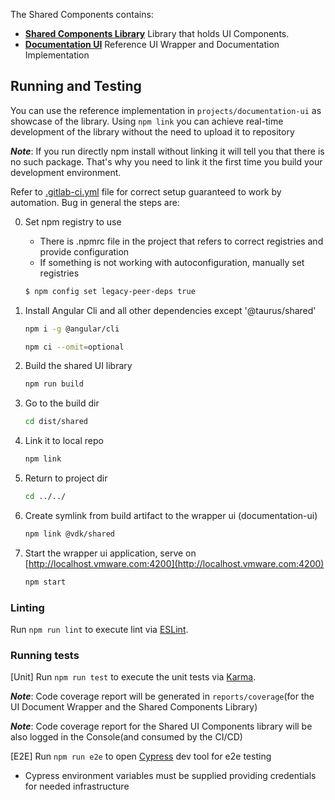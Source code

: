 The Shared Components contains:

* **[Shared Components Library](projects/shared/README.md)** Library that holds UI Components.
* **[Documentation UI](projects/documentation-ui/src)** Reference UI Wrapper and Documentation Implementation


## Running and Testing

You can use the reference implementation in `projects/documentation-ui` as showcase of the library.
Using `npm link` you can achieve real-time development of the library without the need to upload it to repository

_**Note**_: If you run directly npm install without linking it will tell you that there is no such package.
That's why you need to link it the first time you build your development environment.

Refer to [.gitlab-ci.yml](../../.gitlab-ci.yml) file for correct setup guaranteed to work by automation.
Bug in general the steps are:

0. Set npm registry to use
   * There is .npmrc file in the project that refers to correct registries and provide configuration
   * If something is not working with autoconfiguration, manually set registries

   ```bash
   $ npm config set legacy-peer-deps true
   ```
1. Install Angular Cli and all other dependencies except '@taurus/shared'
   ```bash
   npm i -g @angular/cli
   ```
   ```bash
   npm ci --omit=optional
   ```
2. Build the shared UI library
   ```bash
   npm run build
   ```
3. Go to the build dir
   ```bash
   cd dist/shared
   ```
4. Link it to local repo
   ```bash
   npm link
   ```
5. Return to project dir
   ```bash
   cd ../../
   ```
6. Create symlink from build artifact to the wrapper ui (documentation-ui)
   ```bash
   npm link @vdk/shared
   ```
7. Start the wrapper ui application, serve on [http://localhost.vmware.com:4200](http://localhost.vmware.com:4200)
   ```bash
   npm start
   ```

### Linting
Run `npm run lint` to execute lint via [ESLint](https://eslint.org/docs/user-guide/getting-started).

### Running tests

[Unit] Run `npm run test` to execute the unit tests via [Karma](https://karma-runner.github.io).

_**Note**_: Code coverage report will be generated in `reports/coverage`(for the UI Document Wrapper and the Shared Components Library)

_**Note**_: Code coverage report for the Shared UI Components library will be also logged in the Console(and consumed by the CI/CD)

[E2E] Run `npm run e2e` to open [Cypress](https://www.cypress.io/) dev tool for e2e testing
- Cypress environment variables must be supplied providing credentials for needed infrastructure
